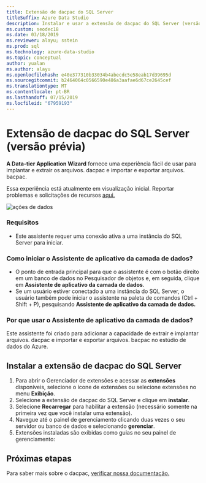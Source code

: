 ```yaml
---
title: Extensão de dacpac do SQL Server
titleSuffix: Azure Data Studio
description: Instalar e usar a extensão de dacpac do SQL Server (versão prévia) para o Studio de dados do Azure
ms.custom: seodec18
ms.date: 03/18/2019
ms.reviewer: alayu; sstein
ms.prod: sql
ms.technology: azure-data-studio
ms.topic: conceptual
author: yualan
ms.author: alayu
ms.openlocfilehash: e40e377310b33034b4abecdc5e58eab17d39695d
ms.sourcegitcommit: b2464064c0566590e486a3aafae6d67ce2645cef
ms.translationtype: MT
ms.contentlocale: pt-BR
ms.lasthandoff: 07/15/2019
ms.locfileid: "67959193"
---
```

# <a name="sql-server-dacpac-extension-preview"></a>Extensão de dacpac do SQL Server (versão prévia)

**A Data-tier Application Wizard** fornece uma experiência fácil de usar para implantar e extrair os arquivos. dacpac e importar e exportar arquivos. bacpac.

Essa experiência está atualmente em visualização inicial. Reportar problemas e solicitações de recursos [aqui.](https://github.com/microsoft/azuredatastudio/issues)

![ações de dados](media/sql-server-dacpac-extension/data-tier-application-actions.png)

 ### <a name="requirements"></a>Requisitos
 * Este assistente requer uma conexão ativa a uma instância do SQL Server para iniciar.

 ### <a name="how-do-i-start-the-data-tier-application-wizard"></a>Como iniciar o Assistente de aplicativo da camada de dados?
 * O ponto de entrada principal para que o assistente é com o botão direito em um banco de dados no Pesquisador de objetos e, em seguida, clique em **Assistente de aplicativo da camada de dados**.
 * Se um usuário estiver conectado a uma instância do SQL Server, o usuário também pode iniciar o assistente na paleta de comandos (Ctrl + Shift + P), pesquisando **Assistente de aplicativo da camada de dados.**

 ### <a name="why-would-i-use-the-data-tier-application-wizard"></a>Por que usar o Assistente de aplicativo da camada de dados?
 Este assistente foi criado para adicionar a capacidade de extrair e implantar arquivos. dacpac e importar e exportar arquivos. bacpac no estúdio de dados do Azure.

## <a name="install-the-sql-server-dacpac-extension"></a>Instalar a extensão de dacpac do SQL Server

1. Para abrir o Gerenciador de extensões e acessar as **extensões** disponíveis, selecione o ícone de extensões ou selecione extensões no menu **Exibição**.
2. Selecione a extensão de dacpac do SQL Server e clique em **instalar**.
1. Selecione **Recarregar** para habilitar a extensão (necessário somente na primeira vez que você instalar uma extensão).
2. Navegue até o painel de gerenciamento clicando duas vezes o seu servidor ou banco de dados e selecionando **gerenciar**.
3. Extensões instaladas são exibidas como guias no seu painel de gerenciamento:

## <a name="next-steps"></a>Próximas etapas

Para saber mais sobre o dacpac, [verificar nossa documentação.](https://docs.microsoft.com/sql/relational-databases/data-tier-applications/data-tier-applications?view=sql-server-2017)